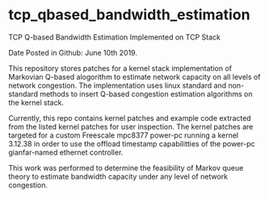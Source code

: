 # tcp_qbased_bandwidth_estimation
TCP Q-based Bandwidth Estimation Implemented on TCP Stack

Date Posted in Github: June 10th 2019.

This repository stores patches for a kernel stack implementation of Markovian Q-based alogorithm to estimate network capacity on all levels of network congestion. The implementation uses linux standard and non-standard methods to insert Q-based congestion estimation algorithms on the kernel stack.

Currently, this repo contains kernel patches and example code extracted from the listed kernel patches for user inspection. The kernel patches are targeted for a custom Freescale mpc8377 power-pc running a kernel 3.12.38 in order to use the offload timestamp capabilitties of the power-pc gianfar-named ethernet controller.

This work was performed to determine the feasibility of Markov queue theory to estimate bandwidth capacity under any level of network congestion.
